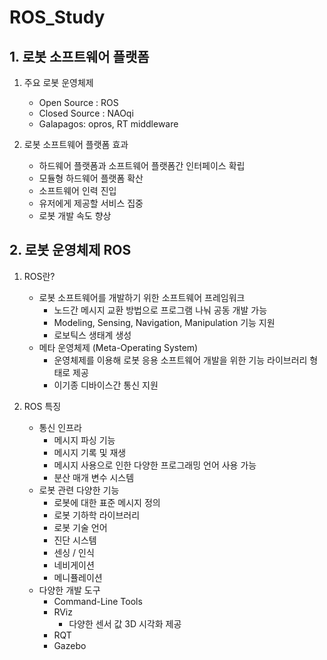 # ROS_Study

## 1. 로봇 소프트웨어 플랫폼
1. 주요 로봇 운영체제
	- Open Source : ROS
	- Closed Source : NAOqi
	- Galapagos: opros, RT middleware

2. 로봇 소프트웨어 플랫폼 효과
	- 하드웨어 플랫폼과 소프트웨어 플랫폼간 인터페이스 확립
	- 모듈형 하드웨어 플랫폼 확산
	- 소프트웨어 인력 진입
	- 유저에게 제공할 서비스 집중
	- 로봇 개발 속도 향상

## 2. 로봇 운영체제 ROS
1. ROS란?
	- 로봇 소프트웨어를 개발하기 위한 소프트웨어 프레임워크
		- 노드간 메시지 교환 방법으로 프로그램 나눠 공동 개발 가능
		- Modeling, Sensing, Navigation, Manipulation 기능 지원
		- 로보틱스 생태계 생성
	- 메타 운영체제 (Meta-Operating System)
		- 운영체제를 이용해 로봇 응용 소프트웨어 개발을 위한 기능 라이브러리 형태로 제공
		- 이기종 디바이스간 통신 지원

2. ROS 특징
	- 통신 인프라
		- 메시지 파싱 기능
		- 메시지 기록 및 재생
		- 메시지 사용으로 인한 다양한 프로그래밍 언어 사용 가능
		- 분산 매개 변수 시스템
	- 로봇 관련 다양한 기능
		- 로봇에 대한 표준 메시지 정의
		- 로봇 기하학 라이브러리
		- 로봇 기술 언어
		- 진단 시스템
		- 센싱 / 인식
		- 네비게이션
		- 메니퓰레이션
	- 다양한 개발 도구
		- Command-Line Tools
		- RViz
			- 다양한 센서 값 3D 시각화 제공
		- RQT
		- Gazebo










